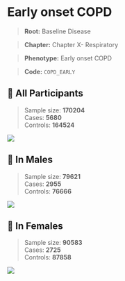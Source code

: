# Early onset COPD

> **Root:** Baseline Disease  

> **Chapter:** Chapter X- Respiratory  

> **Phenotype:** Early onset COPD  

> **Code:** `COPD_EARLY`

## 🧪 All Participants  
> Sample size: **170204**  
> Cases: **5680**  
> Controls: **164524**
<img src="/Disease/Figures/ALL/Incidence/COPD_EARLY.png"/>
<CsvTable src="/Disease_Data/ALL/Incidence/COX_COPD_EARLY.csv" label="🔍 View full results" />

## 👨 In Males  
> Sample size: **79621**  
> Cases: **2955**  
> Controls: **76666**
<img src="/Disease/Figures/Male/Incidence/COPD_EARLY.png"/>
<CsvTable src="/Disease_Data/Male/Incidence/COX_COPD_EARLY.csv" label="🔍 View full results" />

## 👩 In Females  
> Sample size: **90583**  
> Cases: **2725**  
> Controls: **87858**
<img src="/Disease/Figures/Female/Incidence/COPD_EARLY.png"/>
<CsvTable src="/Disease_Data/Female/Incidence/COX_COPD_EARLY.csv" label="🔍 View full results" />
